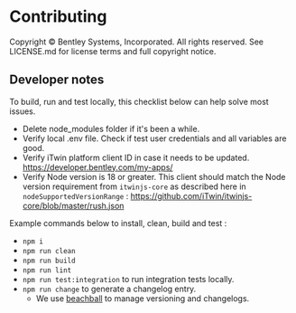 # Contributing

Copyright © Bentley Systems, Incorporated. All rights reserved. See LICENSE.md for license terms and full copyright notice.

## Developer notes

To build, run and test locally, this checklist below can help solve most issues.

- Delete node_modules folder if it's been a while.
- Verify local .env file. Check if test user credentials and all variables are good.
- Verify iTwin platform client ID in case it needs to be updated. <https://developer.bentley.com/my-apps/>
- Verify Node version is 18 or greater. This client should match the Node version requirement from `itwinjs-core` as described here in `nodeSupportedVersionRange` : <https://github.com/iTwin/itwinjs-core/blob/master/rush.json>

Example commands below to install, clean, build and test :
- `npm i`
- `npm run clean`
- `npm run build`
- `npm run lint`
- `npm run test:integration` to run integration tests locally.
- `npm run change` to generate a changelog entry.
  - We use [beachball](https://github.com/microsoft/beachball) to manage versioning and changelogs.
